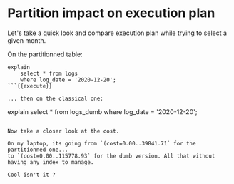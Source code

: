 # Partition impact on execution plan

Let's take a quick look and compare execution plan while trying to 
select a given month.

On the partitionned table:

```
explain
    select * from logs
    where log_date = '2020-12-20';
```{{execute}}

... then on the classical one:

```
explain
    select * from logs_dumb
    where log_date = '2020-12-20';
```{{execute}}

Now take a closer look at the cost.

On my laptop, its going from `(cost=0.00..39841.71` for the partitionned one...
to `(cost=0.00..115778.93` for the dumb version. All that without having any index to manage.

Cool isn't it ?